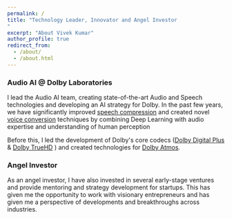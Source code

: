 ```yaml
---
permalink: /
title: "Technology Leader, Innovator and Angel Investor
"
excerpt: "About Vivek Kumar"
author_profile: true
redirect_from: 
  - /about/
  - /about.html
---
```


### Audio AI @ Dolby Laboratories
I lead the Audio AI team, creating state-of-the-art Audio and Speech technologies and developing an AI strategy for Dolby. In the past few years, we have significantly improved [speech compression](https://arxiv.org/abs/1811.03021) and created novel [voice conversion](https://www.isca-speech.org/archive/Interspeech_2018/abstracts/1121.html) techniques by combining Deep Learning with audio expertise and understanding of human perception

Before this, I led the development of Dolby's core codecs ([Dolby Digital  Plus](https://www.dolby.com/us/en/technologies/dolby-digital-plus.html) & [Dolby TrueHD](https://www.dolby.com/us/en/technologies/dolby-truehd.html) ) and created technologies for [Dolby Atmos](https://www.dolby.com/us/en/technologies/home/dolby-atmos.html). 

### Angel Investor
As an angel investor, I have also invested in several early-stage ventures and provide mentoring and strategy development for startups. This has given me the opportunity to work with visionary entrepreneurs and has given me a  perspective of developments and breakthroughs across industries.  